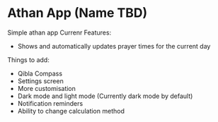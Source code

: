 # Athan App (Name TBD)
Simple athan app
Currenr Features:
 - Shows and automatically updates prayer times for the current day

Things to add:
 - Qibla Compass
 - Settings screen
 - More customisation
 - Dark mode and light mode (Currently dark mode by default)
 - Notification reminders
 - Ability to change calculation method
